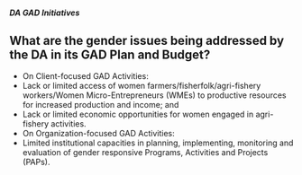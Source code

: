 ##### DA GAD Initiatives

## What are the gender issues being addressed by the DA in its GAD Plan and Budget?


 - On Client-focused GAD Activities:
 - Lack or limited access of women farmers/fisherfolk/agri-fishery workers/Women Micro-Entrepreneurs (WMEs) to productive resources for increased production and income; and
 - Lack or limited economic opportunities for women engaged in agri-fishery activities.
 - On Organization-focused GAD Activities:
 - Limited institutional capacities in planning, implementing, monitoring and evaluation of gender responsive Programs, Activities and Projects (PAPs).
